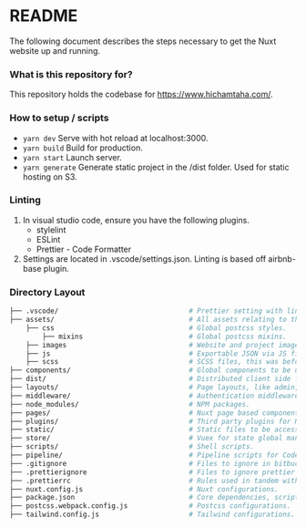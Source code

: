 # README

The following document describes the steps necessary to get the Nuxt website up and running.

### What is this repository for?

This repository holds the codebase for https://www.hichamtaha.com/.

### How to setup / scripts
-   `yarn dev` Serve with hot reload at localhost:3000.
-   `yarn build` Build for production.
-   `yarn start` Launch server.
-   `yarn generate` Generate static project in the /dist folder. Used for static hosting on S3.

### Linting

1. In visual studio code, ensure you have the following plugins.
    - stylelint
    - ESLint
    - Prettier - Code Formatter
2. Settings are located in .vscode/settings.json. Linting is based off airbnb-base plugin.

### Directory Layout
```bash
├── .vscode/								# Prettier setting with linting for front-end/back-end.
├── assets/									# All assets relating to the project.
	├── css									# Global postcss styles. 
		├── mixins							# Global postcss mixins.
	├── images								# Website and project images.
	├── js									# Exportable JSON via JS files.
	├── scss								# SCSS files, this was before postcss implemented.
├── components/								# Global components to be used across all page components.
├── dist/									# Distributed client side files to serve for static hosting.
├── layouts/								# Page layouts, like admin, dashboard, login, etc.
├── middleware/								# Authentication middleware, if any.
├── node_modules/							# NPM packages.
├── pages/									# Nuxt page based components.
├── plugins/								# Third party plugins for Nuxt/Vue app.
├── static/									# Static files to be accessed via public routes.
├── store/									# Vuex for state global management.
├── scripts/								# Shell scripts.
├── pipeline/								# Pipeline scripts for Code Build to deploy to S3.
├── .gitignore								# Files to ignore in bitbucket.
├── .prettierignore							# Files to ignore prettier triggers from.
├── .prettierrc								# Rules used in tandem with auto lint to ensure prettier tabs when developing.
├── nuxt.config.js							# Nuxt configurations.
├── package.json							# Core dependencies, scripts, and project details.
├── postcss.webpack.config.js				# Postcss configurations.
├── tailwind.config.js						# Tailwind configurations.
